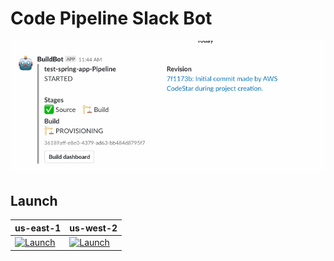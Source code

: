 Code Pipeline Slack Bot
=======================


![Build](build.gif)


## Launch

| us-east-1 | us-west-2 |
| --------- | --------- |
| [![Launch](https://s3.amazonaws.com/cloudformation-examples/cloudformation-launch-stack.png)](https://console.aws.amazon.com/cloudformation/home?region=us-east-1#/stacks/new?stackName=CodePipelineSlackNotifier&templateURL=https://s3.amazonaws.com/code-pipeline-slack-us-east-1/template.yml) | [![Launch](https://s3.amazonaws.com/cloudformation-examples/cloudformation-launch-stack.png)](https://console.aws.amazon.com/cloudformation/home?region=us-west-2#/stacks/new?stackName=CodePipelineSlackNotifier&templateURL=https://s3-us-west-2.amazonaws.com/code-pipeline-slack-us-west-2/template.yml) |